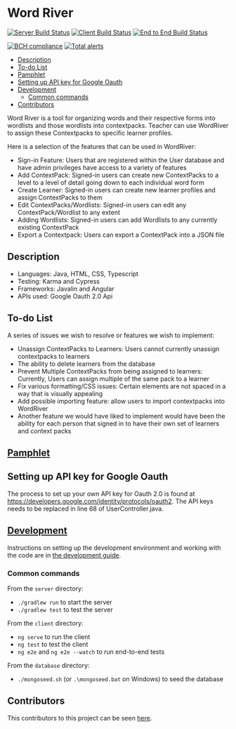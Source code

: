# Word River <!-- omit in toc -->

[![Server Build Status](../../actions/workflows/server.yml/badge.svg)](../../actions/workflows/server.yml)
[![Client Build Status](../../actions/workflows/client.yaml/badge.svg)](../../actions/workflows/client.yaml)
[![End to End Build Status](../../actions/workflows/e2e.yaml/badge.svg)](../../actions/workflows/e2e.yaml)

[![BCH compliance](https://bettercodehub.com/edge/badge/UMM-CSci-3601-S21/it-3-mesopotamicus?branch=main)](https://bettercodehub.com/)
[![Total alerts](https://img.shields.io/lgtm/alerts/g/UMM-CSci-3601-S21/it-3-mesopotamicus.svg?logo=lgtm&logoWidth=18)](https://lgtm.com/projects/g/UMM-CSci-3601-S21/it-3-mesopotamicus/alerts/)

- [Description](#description)
- [To-do List](#to-do-list)
- [Pamphlet](#pamphlet)
- [Setting up API key for Google Oauth](#setting-up-api-key-for-google-oauth)
- [Development](#development)
  - [Common commands](#common-commands)
- [Contributors](#contributors)

Word River is a tool for organizing words and their respective forms into wordlists and those wordlists into contextpacks. Teacher can use WordRiver to assign these Contextpacks to specific learner profiles.

Here is a selection of the features that can be used in WordRiver:


- Sign-in Feature: Users that are registered within the User database and have admin privileges have access to a variety of features
- Add ContextPack: Signed-in users can create new ContextPacks to a level to a level of detail going down to each individual word form
- Create Learner: Signed-in users can create new learner profiles and assign ContextPacks to them
- Edit ContextPacks/Wordlists: Signed-in users can edit any ContextPack/Wordlist to any extent
- Adding Wordlists: Signed-in users can add Wordlists to any currently existing ContextPack
- Export a Contextpack: Users can export a ContextPack into a JSON file


## Description

- Languages: Java, HTML, CSS, Typescript
- Testing: Karma and Cypress
- Frameworks: Javalin and Angular
- APIs used: Google Oauth 2.0 Api

## To-do List

A series of issues we wish to resolve or features we wish to implement:

- Unassign ContextPacks to Learners: Users cannot currently unassign contextpacks to learners 
- The ability to delete learners from the database
- Prevent Multiple ContextPacks from being assigned to learners: Currently, Users can assign multiple of the same pack to a learner
- Fix various formatting/CSS issues: Certain elements are not spaced in a way that is visually appealing
- Add possible importing feature: allow users to import contextpacks into WordRiver 
- Another feature we would have liked to implement would have been the ability for each person that signed in to have their own set of learners and context packs

## [Pamphlet](WordRiverfinal.pdf)


## Setting up API key for Google Oauth

The process to set up your own API key for Oauth 2.0 is found at https://developers.google.com/identity/protocols/oauth2. The API keys needs to be replaced in line 68 of UserController.java.

## [Development](DEVELOPMENT.md)

Instructions on setting up the development environment and working with the code are in [the development guide](DEVELOPMENT.md).

### Common commands

From the `server` directory:
- `./gradlew run` to start the server
- `./gradlew test` to test the server

From the `client` directory:
- `ng serve` to run the client
- `ng test` to test the client
- `ng e2e` and `ng e2e --watch` to run end-to-end tests

From the `database` directory:
- `./mongoseed.sh` (or `.\mongoseed.bat` on Windows) to seed the database

## Contributors

This contributors to this project can be seen [here](../../graphs/contributors).


